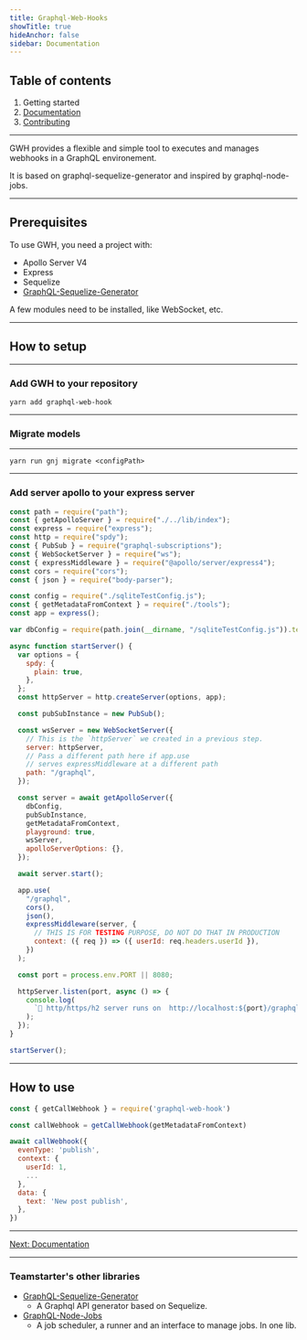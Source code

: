 ```yaml
---
title: Graphql-Web-Hooks
showTitle: true
hideAnchor: false
sidebar: Documentation
---
```


## Table of contents

1. Getting started
2. [Documentation](02_Documentation.md)
3. [Contributing](03_Contributing.md)

---

GWH provides a flexible and simple tool to executes and manages webhooks in a GraphQL environement.

It is based on graphql-sequelize-generator and inspired by graphql-node-jobs.

---

## Prerequisites

To use GWH, you need a project with:

- Apollo Server V4
- Express
- Sequelize
- [GraphQL-Sequelize-Generator](https://github.com/teamstarter/graphql-sequelize-generator)

A few modules need to be installed, like WebSocket, etc.

---

## How to setup

---

### Add GWH to your repository

```
yarn add graphql-web-hook
```

---

### Migrate models

---

```
yarn run gnj migrate <configPath>
```

---

### Add server apollo to your express server

```js
const path = require("path");
const { getApolloServer } = require("./../lib/index");
const express = require("express");
const http = require("spdy");
const { PubSub } = require("graphql-subscriptions");
const { WebSocketServer } = require("ws");
const { expressMiddleware } = require("@apollo/server/express4");
const cors = require("cors");
const { json } = require("body-parser");

const config = require("./sqliteTestConfig.js");
const { getMetadataFromContext } = require("./tools");
const app = express();

var dbConfig = require(path.join(__dirname, "/sqliteTestConfig.js")).test;

async function startServer() {
  var options = {
    spdy: {
      plain: true,
    },
  };
  const httpServer = http.createServer(options, app);

  const pubSubInstance = new PubSub();

  const wsServer = new WebSocketServer({
    // This is the `httpServer` we created in a previous step.
    server: httpServer,
    // Pass a different path here if app.use
    // serves expressMiddleware at a different path
    path: "/graphql",
  });

  const server = await getApolloServer({
    dbConfig,
    pubSubInstance,
    getMetadataFromContext,
    playground: true,
    wsServer,
    apolloServerOptions: {},
  });

  await server.start();

  app.use(
    "/graphql",
    cors(),
    json(),
    expressMiddleware(server, {
      // THIS IS FOR TESTING PURPOSE, DO NOT DO THAT IN PRODUCTION
      context: ({ req }) => ({ userId: req.headers.userId }),
    })
  );

  const port = process.env.PORT || 8080;

  httpServer.listen(port, async () => {
    console.log(
      `🚀 http/https/h2 server runs on  http://localhost:${port}/graphql .`
    );
  });
}

startServer();
```

---

## How to use

```js
const { getCallWebhook } = require('graphql-web-hook')

const callWebhook = getCallWebhook(getMetadataFromContext)

await callWebhook({
  evenType: 'publish',
  context: {
    userId: 1,
    ...
  },
  data: {
    text: 'New post publish',
  },
})
```

---

[Next: Documentation](02_Documentation.md)

---

### Teamstarter's other libraries

- [GraphQL-Sequelize-Generator](https://teamstarter.github.io/gsg-documentation/)
  - A Graphql API generator based on Sequelize.
- [GraphQL-Node-Jobs](https://teamstarter.github.io/gnj-documentation/)
  - A job scheduler, a runner and an interface to manage jobs. In one lib.
